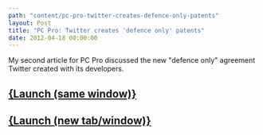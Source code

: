 ```yaml
---
path: "content/pc-pro-twitter-creates-defence-only-patents"
layout: Post
title: "PC Pro: Twitter creates 'defence only' patents"
date: 2012-04-18 00:00:00
---
```


My second article for PC Pro discussed the new "defence only" agreement Twitter created with its developers.

## <a href="http://www.pcpro.co.uk/news/374155/twitter-creates-defence-only-patents?width=1000&height=800&iframe=true" class="colorbox-load">{Launch (same window)}</a>
## <a href="http://www.pcpro.co.uk/news/374155/twitter-creates-defence-only-patents" target="_blank">{Launch (new tab/window)}</a>